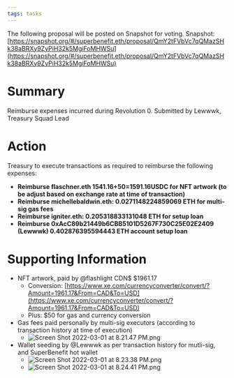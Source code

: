 ```yaml
---
tags: tasks
---
```

The following proposal will be posted on Snapshot for voting.
Snapshot: [https://snapshot.org/#/superbenefit.eth/proposal/QmY2tFVbVc7qQMazSHk38aBRXy9ZyPiH32k5MgiFoMHWSu](https://snapshot.org/#/superbenefit.eth/proposal/QmY2tFVbVc7qQMazSHk38aBRXy9ZyPiH32k5MgiFoMHWSu) 
# Summary
Reimburse expenses incurred during Revolution 0.
Submitted by Lewwwk, Treasury Squad Lead
# Action
Treasury to execute transactions as required to reimburse the following expenses:
- **Reimburse flaschner.eth 1541.16+50=1591.16USDC for NFT artwork (to be adjust based on exchange rate at time of transaction)**
- **Reimburse michellebaldwin.eth: 0.0271148224859069 ETH for multi-sig gas fees**
- **Reimburse igniter.eth: 0.205318833131048 ETH for setup loan**
- **Reimburse 0xAcC89b21449b6CBB5101D5267F730C25E02E2409 (Lewwwk) 0.402876395594443 ETH account setup loan**

# Supporting Information
- NFT artwork, paid by @flashlight CDN$ $1961.17
	- Conversion: [https://www.xe.com/currencyconverter/convert/?Amount=1961.17&From=CAD&To=USD](https://www.xe.com/currencyconverter/convert/?Amount=1961.17&From=CAD&To=USD) 
	- Plus: $50 for gas and currency conversion
- Gas fees paid personally by multi-sig executors (according to transaction history at time of execution)
	- ![Screen Shot 2022-03-01 at 8.21.47 PM.png](ac9cede4-e447-43fa-a257-66ceccccc97a.png)
- Wallet seeding by @Lewwwk as per transaction history for mutli-sig, and SuperBenefit hot wallet
	- ![Screen Shot 2022-03-01 at 8.23.38 PM.png](7dd10099-da50-4129-93b1-13ed5c559c79.png)
	- ![Screen Shot 2022-03-01 at 8.24.41 PM.png](5a6f93b4-24b9-435d-b5fd-b7dcd9fc4a74.png)
